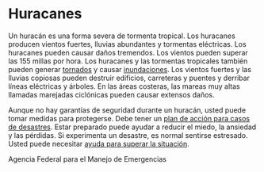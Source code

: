 Huracanes
=========



Un huracán es una forma severa de tormenta tropical. Los huracanes producen vientos fuertes, lluvias abundantes y tormentas eléctricas. Los huracanes pueden causar daños tremendos. Los vientos pueden superar las 155 millas por hora. Los huracanes y las tormentas tropicales también pueden generar [tornados](https://medlineplus.gov/spanish/tornadoes.html) y causar [inundaciones](https://medlineplus.gov/spanish/floods.html). Los vientos fuertes y las lluvias copiosas pueden destruir edificios, carreteras y puentes y derribar líneas eléctricas y árboles. En las áreas costeras, las mareas muy altas llamadas marejadas ciclónicas pueden causar extensos daños.


Aunque no hay garantías de seguridad durante un huracán, usted puede tomar medidas para protegerse. Debe tener un [plan de acción para casos de desastres](https://medlineplus.gov/spanish/disasterpreparationandrecovery.html). Estar preparado puede ayudar a reducir el miedo, la ansiedad y las pérdidas. Si experimenta un desastre, es normal sentirse estresado. Usted puede necesitar [ayuda para superar la situación](https://medlineplus.gov/spanish/copingwithdisasters.html). 


Agencia Federal para el Manejo de Emergencias

